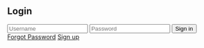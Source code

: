 <!DOCTYPE html>
<html lang="en">
<head>
  <meta charset="UTF-8">
  <meta name="viewport" content="width=device-width, initial-scale=1.0">
  <title>Document</title>
  <link rel="stylesheet" href="style.css">
</head>
<body>
  <div class="box">
  <div class="login">
    <div class="loginBx">
      <h2>
        <i class="fa-solid fa-right-to-bracket"></i>
        Login
        <i class="fa-solid fa-heart"></i>
      </h2>
      <input type="text" placeholder="Username">
      <input type="password" placeholder="Password">
      <input type="submit" value="Sign in" />
      <div class="group">
        <a href="#">Forgot Password</a>
        <a href="#">Sign up</a>
      </div>
    </div>
  </div>
</div>
</body>
</html>
